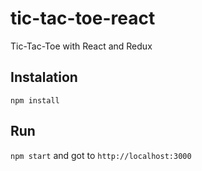 # tic-tac-toe-react
Tic-Tac-Toe with React and Redux

## Instalation

`npm install`

## Run

`npm start` and got to `http://localhost:3000`
